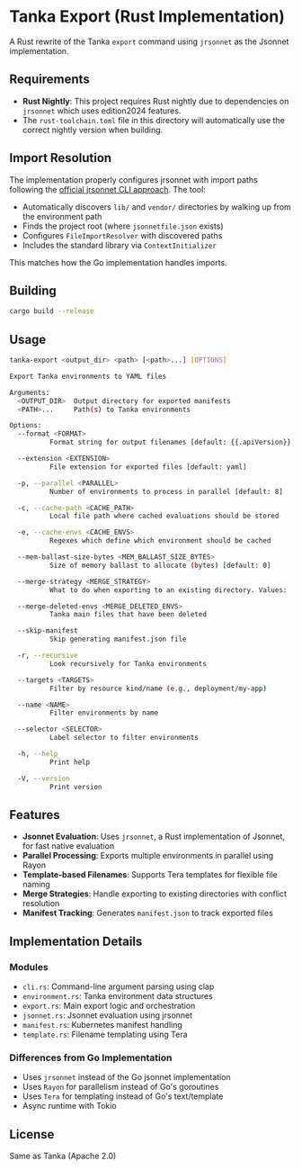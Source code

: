 # Tanka Export (Rust Implementation)

A Rust rewrite of the Tanka `export` command using `jrsonnet` as the Jsonnet implementation.

## Requirements

- **Rust Nightly**: This project requires Rust nightly due to dependencies on `jrsonnet` which uses edition2024 features.
- The `rust-toolchain.toml` file in this directory will automatically use the correct nightly version when building.

## Import Resolution

The implementation properly configures jrsonnet with import paths following the [official jrsonnet CLI approach](https://github.com/CertainLach/jrsonnet/blob/master/cmds/jrsonnet/src/main.rs). The tool:

- Automatically discovers `lib/` and `vendor/` directories by walking up from the environment path
- Finds the project root (where `jsonnetfile.json` exists) 
- Configures `FileImportResolver` with discovered paths
- Includes the standard library via `ContextInitializer`

This matches how the Go implementation handles imports.

## Building

```bash
cargo build --release
```

## Usage

```bash
tanka-export <output_dir> <path> [<path>...] [OPTIONS]

Export Tanka environments to YAML files

Arguments:
  <OUTPUT_DIR>  Output directory for exported manifests
  <PATH>...     Path(s) to Tanka environments

Options:
  --format <FORMAT>
          Format string for output filenames [default: {{.apiVersion}}.{{.kind}}-{{or .metadata.name .metadata.generateName}}]

  --extension <EXTENSION>
          File extension for exported files [default: yaml]

  -p, --parallel <PARALLEL>
          Number of environments to process in parallel [default: 8]

  -c, --cache-path <CACHE_PATH>
          Local file path where cached evaluations should be stored

  -e, --cache-envs <CACHE_ENVS>
          Regexes which define which environment should be cached

  --mem-ballast-size-bytes <MEM_BALLAST_SIZE_BYTES>
          Size of memory ballast to allocate (bytes) [default: 0]

  --merge-strategy <MERGE_STRATEGY>
          What to do when exporting to an existing directory. Values: 'fail-on-conflicts', 'replace-envs'

  --merge-deleted-envs <MERGE_DELETED_ENVS>
          Tanka main files that have been deleted

  --skip-manifest
          Skip generating manifest.json file

  -r, --recursive
          Look recursively for Tanka environments

  --targets <TARGETS>
          Filter by resource kind/name (e.g., deployment/my-app)

  --name <NAME>
          Filter environments by name

  --selector <SELECTOR>
          Label selector to filter environments

  -h, --help
          Print help

  -V, --version
          Print version
```

## Features

- **Jsonnet Evaluation**: Uses `jrsonnet`, a Rust implementation of Jsonnet, for fast native evaluation
- **Parallel Processing**: Exports multiple environments in parallel using Rayon
- **Template-based Filenames**: Supports Tera templates for flexible file naming
- **Merge Strategies**: Handle exporting to existing directories with conflict resolution
- **Manifest Tracking**: Generates `manifest.json` to track exported files

## Implementation Details

### Modules

- `cli.rs`: Command-line argument parsing using clap
- `environment.rs`: Tanka environment data structures
- `export.rs`: Main export logic and orchestration
- `jsonnet.rs`: Jsonnet evaluation using jrsonnet
- `manifest.rs`: Kubernetes manifest handling
- `template.rs`: Filename templating using Tera

### Differences from Go Implementation

- Uses `jrsonnet` instead of the Go jsonnet implementation
- Uses `Rayon` for parallelism instead of Go's goroutines
- Uses `Tera` for templating instead of Go's text/template
- Async runtime with Tokio

## License

Same as Tanka (Apache 2.0)

